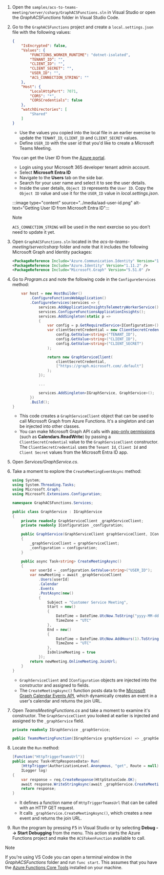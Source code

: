 <!-- markdownlint-disable MD041 -->

1. Open the `samples/acs-to-teams-meeting/server/csharp/GraphACSFunctions.sln` in Visual Studio or open the *GraphACSFunctions* folder in Visual Studio Code.

1. Go to the `GraphACSFunctions` project and create a `local.settings.json` file with the following values:

    ```json
    {
        "IsEncrypted": false,
        "Values": {
            "FUNCTIONS_WORKER_RUNTIME": "dotnet-isolated",
            "TENANT_ID": "",
            "CLIENT_ID": "",
            "CLIENT_SECRET": "",
            "USER_ID": "",
            "ACS_CONNECTION_STRING": ""
        },
        "Host": {
            "LocalHttpPort": 7071,
            "CORS": "*",
            "CORSCredentials": false
        },
        "watchDirectories": [
            "Shared"
        ]
    }
    ```

    - Use the values you copied into the local file in an earlier exercise to update the `TENANT_ID`, `CLIENT_ID` and `CLIENT_SECRET` values.
    - Define `USER_ID` with the user id that you'd like to create a Microsoft Teams Meeting. 

    You can get the User ID from the [Azure portal](https://portal.azure.com).

    - Login using your Microsoft 365 developer tenant admin account.
    - Select **Microsoft Entra ID**
    - Navigate to the **Users** tab on the side bar. 
    - Search for your user name and select it to see the user details. 
    - Inside the user details, `Object ID` represents the `User ID`. Copy the `Object ID` value and use it for the `USER_ID` value in *local.settings.json*.

    :::image type="content" source="../media/aad-user-id.png" alt-text="Getting User ID from Microsoft Entra ID":::

    > [!NOTE]
    > `ACS_CONNECTION_STRING` will be used in the next exercise so you don't need to update it yet.

1. Open `GraphACSFunctions.sln` located in the *acs-to-teams-meeting/server/csharp* folder and note that it includes the following Microsoft Graph and Identity packages:

    ```xml
    <PackageReference Include="Azure.Communication.Identity" Version="1.3.1" />
    <PackageReference Include="Azure.Identity" Version="1.11.2" />
    <PackageReference Include="Microsoft.Graph" Version="5.51.0" />
    ```

1. Go to *Program.cs* and note the following code in the `ConfigureServices` method:

    ```csharp
        var host = new HostBuilder()
            .ConfigureFunctionsWebApplication()
            .ConfigureServices(services => {
                services.AddApplicationInsightsTelemetryWorkerService();
                services.ConfigureFunctionsApplicationInsights();
                services.AddSingleton(static p =>
                {
                    var config = p.GetRequiredService<IConfiguration>();
                    var clientSecretCredential = new ClientSecretCredential(
                        config.GetValue<string>("TENANT_ID"),
                        config.GetValue<string>("CLIENT_ID"),
                        config.GetValue<string>("CLIENT_SECRET")
                    );

                    return new GraphServiceClient(
                        clientSecretCredential,
                        ["https://graph.microsoft.com/.default"]
                    );
                });

                ...

                services.AddSingleton<IGraphService, GraphService>();
            })
            .Build();
    }
    ```

    - This code creates a `GraphServiceClient` object that can be used to call Microsoft Graph from Azure Functions. It's a singleton and can be injected into other classes.
    - You can make Microsoft Graph API calls with [app-only permissions](/graph/auth/auth-concepts#access-scenarios) (such as **Calendars.ReadWrite**) by passing a `ClientSecretCredential` value to the `GraphServiceClient` constructor. The `ClientSecretCredential` uses the `Tenant Id`, `Client Id` and `Client Secret` values from the Microsoft Entra ID app.
    
1. Open *Services/GraphService.cs*. 

1. Take a moment to explore the `CreateMeetingEventAsync` method:

    ```csharp
    using System;
    using System.Threading.Tasks;
    using Microsoft.Graph;
    using Microsoft.Extensions.Configuration;
    
    namespace GraphACSFunctions.Services;
    
    public class GraphService : IGraphService
    {
        private readonly GraphServiceClient _graphServiceClient;
        private readonly IConfiguration _configuration;
    
        public GraphService(GraphServiceClient graphServiceClient, IConfiguration configuration)
        {
            _graphServiceClient = graphServiceClient;
            _configuration = configuration;
        }
    
        public async Task<string> CreateMeetingAsync()
        {
            var userId = _configuration.GetValue<string>("USER_ID");
            var newMeeting = await _graphServiceClient
                .Users[userId]
                .Calendar
                .Events
                .PostAsync(new()
                {
                    Subject = "Customer Service Meeting",
                    Start = new()
                    {
                        DateTime = DateTime.UtcNow.ToString("yyyy-MM-ddTHH:mm:ss"),
                        TimeZone = "UTC"
                    },
                    End = new()
                    {
                        DateTime = DateTime.UtcNow.AddHours(1).ToString("yyyy-MM-ddTHH:mm:ss"),
                        TimeZone = "UTC"
                    },
                    IsOnlineMeeting = true
                });
            return newMeeting.OnlineMeeting.JoinUrl;
        }
    }
    ```

    - `GraphServiceClient` and `IConfiguration` objects are injected into the constructor and assigned to fields.
    - The `CreateMeetingAsync()` function posts data to the [Microsoft Graph Calendar Events API](/graph/api/calendar-post-events?view=graph-rest-1.0&tabs=http), which dynamically creates an event in a user's calendar and returns the join URL.


1. Open *TeamsMeetingFunctions.cs* and take a moment to examine it's constructor. The `GraphServiceClient` you looked at earlier is injected and assigned to the `_graphService` field.

    ```csharp
    private readonly IGraphService _graphService;
    
    public TeamsMeetingFunction(IGraphService graphService) => _graphService = graphService;
    ```

1. Locate the `Run` method:

    ```csharp
    [Function("HttpTriggerTeamsUrl")]
    public async Task<HttpResponseData> Run(
        [HttpTrigger(AuthorizationLevel.Anonymous, "get", Route = null)] HttpRequestData req,
        ILogger log)
    {
        var response = req.CreateResponse(HttpStatusCode.OK);
        await response.WriteStringAsync(await _graphService.CreateMeetingAsync());
        return response;
    }
    ```

    - It defines a function name of `HttpTriggerTeamsUrl` that can be called with an HTTP GET request.
    - It calls `_graphService.CreateMeetingAsync()`, which creates a new event and returns the join URL.
    
1. Run the program by pressing <kbd>F5</kbd> in Visual Studio or by selecting **Debug --> Start Debugging** from the menu. This action starts the Azure Functions project and make the `ACSTokenFunction` available to call.

> [!NOTE]
> If you're using VS Code you can open a terminal window in the *GraphACSFunctions* folder and run `func start`. This assumes that you have the [Azure Functions Core Tools](/azure/azure-functions/functions-run-local?tabs=linux%2Cisolated-process%2Cnode-v4%2Cpython-v2%2Chttp-trigger%2Ccontainer-apps&pivots=programming-language-csharp) installed on your machine.
